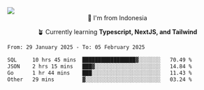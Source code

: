 
<img align = "center" src="https://readme-typing-svg.herokuapp.com?font=Fira+Code&size=25&pause=1000&color=00F713&center=true&vCenter=true&random=false&width=850&height=70&lines=Hi+There+%F0%9F%91%8B%2C+Im+Julian+Caesar;"/>
<br>

<div align = "center">
  📌 I'm from Indonesia
  
  🪴 Currently learning **Typescript, NextJS, and Tailwind**
</div>

<!--START_SECTION:waka-->

```txt
From: 29 January 2025 - To: 05 February 2025

SQL     10 hrs 45 mins  █████████████████▓░░░░░░░   70.49 %
JSON    2 hrs 15 mins   ███▓░░░░░░░░░░░░░░░░░░░░░   14.84 %
Go      1 hr 44 mins    ███░░░░░░░░░░░░░░░░░░░░░░   11.43 %
Other   29 mins         ▓░░░░░░░░░░░░░░░░░░░░░░░░   03.24 %
```

<!--END_SECTION:waka-->
